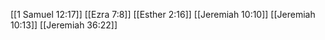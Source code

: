 [[1 Samuel 12:17]]
[[Ezra 7:8]]
[[Esther 2:16]]
[[Jeremiah 10:10]]
[[Jeremiah 10:13]]
[[Jeremiah 36:22]]
